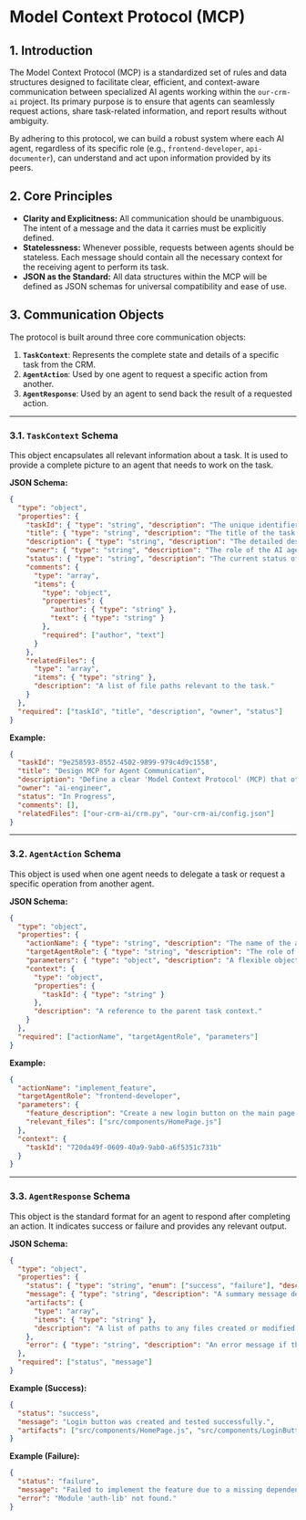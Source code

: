 # Model Context Protocol (MCP)

## 1. Introduction

The Model Context Protocol (MCP) is a standardized set of rules and data structures designed to facilitate clear, efficient, and context-aware communication between specialized AI agents working within the `our-crm-ai` project. Its primary purpose is to ensure that agents can seamlessly request actions, share task-related information, and report results without ambiguity.

By adhering to this protocol, we can build a robust system where each AI agent, regardless of its specific role (e.g., `frontend-developer`, `api-documenter`), can understand and act upon information provided by its peers.

## 2. Core Principles

- **Clarity and Explicitness:** All communication should be unambiguous. The intent of a message and the data it carries must be explicitly defined.
- **Statelessness:** Whenever possible, requests between agents should be stateless. Each message should contain all the necessary context for the receiving agent to perform its task.
- **JSON as the Standard:** All data structures within the MCP will be defined as JSON schemas for universal compatibility and ease of use.

## 3. Communication Objects

The protocol is built around three core communication objects:

1.  **`TaskContext`**: Represents the complete state and details of a specific task from the CRM.
2.  **`AgentAction`**: Used by one agent to request a specific action from another.
3.  **`AgentResponse`**: Used by an agent to send back the result of a requested action.

---

### 3.1. `TaskContext` Schema

This object encapsulates all relevant information about a task. It is used to provide a complete picture to an agent that needs to work on the task.

**JSON Schema:**
```json
{
  "type": "object",
  "properties": {
    "taskId": { "type": "string", "description": "The unique identifier of the task in the CRM." },
    "title": { "type": "string", "description": "The title of the task." },
    "description": { "type": "string", "description": "The detailed description of the task." },
    "owner": { "type": "string", "description": "The role of the AI agent currently assigned to the task (e.g., 'ai-engineer')." },
    "status": { "type": "string", "description": "The current status of the task (e.g., 'To Do', 'In Progress', 'Done')." },
    "comments": {
      "type": "array",
      "items": {
        "type": "object",
        "properties": {
          "author": { "type": "string" },
          "text": { "type": "string" }
        },
        "required": ["author", "text"]
      }
    },
    "relatedFiles": {
      "type": "array",
      "items": { "type": "string" },
      "description": "A list of file paths relevant to the task."
    }
  },
  "required": ["taskId", "title", "description", "owner", "status"]
}
```

**Example:**
```json
{
  "taskId": "9e258593-8552-4502-9899-979c4d9c1558",
  "title": "Design MCP for Agent Communication",
  "description": "Define a clear 'Model Context Protocol' (MCP) that other AI agents can use to interact with the CRM.",
  "owner": "ai-engineer",
  "status": "In Progress",
  "comments": [],
  "relatedFiles": ["our-crm-ai/crm.py", "our-crm-ai/config.json"]
}
```

---

### 3.2. `AgentAction` Schema

This object is used when one agent needs to delegate a task or request a specific operation from another agent.

**JSON Schema:**
```json
{
  "type": "object",
  "properties": {
    "actionName": { "type": "string", "description": "The name of the action to be performed (e.g., 'implement_feature', 'review_code', 'write_documentation')." },
    "targetAgentRole": { "type": "string", "description": "The role of the agent that should perform the action." },
    "parameters": { "type": "object", "description": "A flexible object containing the parameters required for the action." },
    "context": {
      "type": "object",
      "properties": {
        "taskId": { "type": "string" }
      },
      "description": "A reference to the parent task context."
    }
  },
  "required": ["actionName", "targetAgentRole", "parameters"]
}
```

**Example:**
```json
{
  "actionName": "implement_feature",
  "targetAgentRole": "frontend-developer",
  "parameters": {
    "feature_description": "Create a new login button on the main page.",
    "relevant_files": ["src/components/HomePage.js"]
  },
  "context": {
    "taskId": "720da49f-0609-40a9-9ab0-a6f5351c731b"
  }
}
```

---

### 3.3. `AgentResponse` Schema

This object is the standard format for an agent to respond after completing an action. It indicates success or failure and provides any relevant output.

**JSON Schema:**
```json
{
  "type": "object",
  "properties": {
    "status": { "type": "string", "enum": ["success", "failure"], "description": "The status of the completed action." },
    "message": { "type": "string", "description": "A summary message describing the outcome." },
    "artifacts": {
      "type": "array",
      "items": { "type": "string" },
      "description": "A list of paths to any files created or modified during the action."
    },
    "error": { "type": "string", "description": "An error message if the action failed." }
  },
  "required": ["status", "message"]
}
```

**Example (Success):**
```json
{
  "status": "success",
  "message": "Login button was created and tested successfully.",
  "artifacts": ["src/components/HomePage.js", "src/components/LoginButton.js", "tests/LoginButton.test.js"]
}
```

**Example (Failure):**
```json
{
  "status": "failure",
  "message": "Failed to implement the feature due to a missing dependency.",
  "error": "Module 'auth-lib' not found."
}
```
